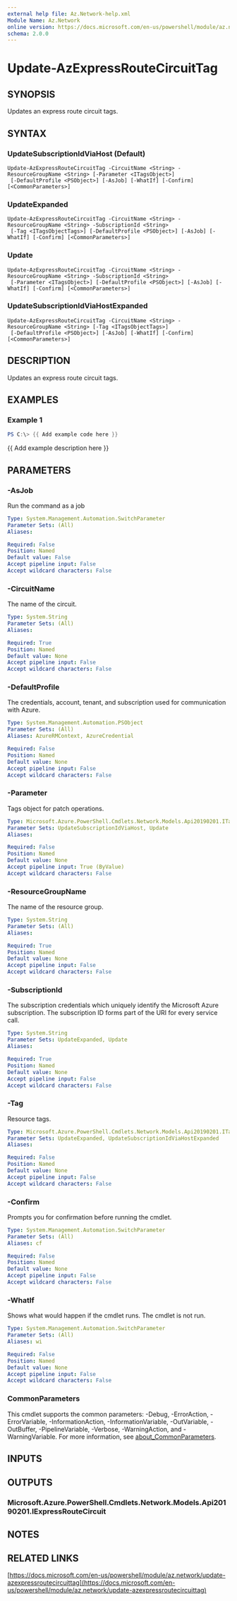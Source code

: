 ```yaml
---
external help file: Az.Network-help.xml
Module Name: Az.Network
online version: https://docs.microsoft.com/en-us/powershell/module/az.network/update-azexpressroutecircuittag
schema: 2.0.0
---
```


# Update-AzExpressRouteCircuitTag

## SYNOPSIS
Updates an express route circuit tags.

## SYNTAX

### UpdateSubscriptionIdViaHost (Default)
```
Update-AzExpressRouteCircuitTag -CircuitName <String> -ResourceGroupName <String> [-Parameter <ITagsObject>]
 [-DefaultProfile <PSObject>] [-AsJob] [-WhatIf] [-Confirm] [<CommonParameters>]
```

### UpdateExpanded
```
Update-AzExpressRouteCircuitTag -CircuitName <String> -ResourceGroupName <String> -SubscriptionId <String>
 [-Tag <ITagsObjectTags>] [-DefaultProfile <PSObject>] [-AsJob] [-WhatIf] [-Confirm] [<CommonParameters>]
```

### Update
```
Update-AzExpressRouteCircuitTag -CircuitName <String> -ResourceGroupName <String> -SubscriptionId <String>
 [-Parameter <ITagsObject>] [-DefaultProfile <PSObject>] [-AsJob] [-WhatIf] [-Confirm] [<CommonParameters>]
```

### UpdateSubscriptionIdViaHostExpanded
```
Update-AzExpressRouteCircuitTag -CircuitName <String> -ResourceGroupName <String> [-Tag <ITagsObjectTags>]
 [-DefaultProfile <PSObject>] [-AsJob] [-WhatIf] [-Confirm] [<CommonParameters>]
```

## DESCRIPTION
Updates an express route circuit tags.

## EXAMPLES

### Example 1
```powershell
PS C:\> {{ Add example code here }}
```

{{ Add example description here }}

## PARAMETERS

### -AsJob
Run the command as a job

```yaml
Type: System.Management.Automation.SwitchParameter
Parameter Sets: (All)
Aliases:

Required: False
Position: Named
Default value: False
Accept pipeline input: False
Accept wildcard characters: False
```

### -CircuitName
The name of the circuit.

```yaml
Type: System.String
Parameter Sets: (All)
Aliases:

Required: True
Position: Named
Default value: None
Accept pipeline input: False
Accept wildcard characters: False
```

### -DefaultProfile
The credentials, account, tenant, and subscription used for communication with Azure.

```yaml
Type: System.Management.Automation.PSObject
Parameter Sets: (All)
Aliases: AzureRMContext, AzureCredential

Required: False
Position: Named
Default value: None
Accept pipeline input: False
Accept wildcard characters: False
```

### -Parameter
Tags object for patch operations.

```yaml
Type: Microsoft.Azure.PowerShell.Cmdlets.Network.Models.Api20190201.ITagsObject
Parameter Sets: UpdateSubscriptionIdViaHost, Update
Aliases:

Required: False
Position: Named
Default value: None
Accept pipeline input: True (ByValue)
Accept wildcard characters: False
```

### -ResourceGroupName
The name of the resource group.

```yaml
Type: System.String
Parameter Sets: (All)
Aliases:

Required: True
Position: Named
Default value: None
Accept pipeline input: False
Accept wildcard characters: False
```

### -SubscriptionId
The subscription credentials which uniquely identify the Microsoft Azure subscription.
The subscription ID forms part of the URI for every service call.

```yaml
Type: System.String
Parameter Sets: UpdateExpanded, Update
Aliases:

Required: True
Position: Named
Default value: None
Accept pipeline input: False
Accept wildcard characters: False
```

### -Tag
Resource tags.

```yaml
Type: Microsoft.Azure.PowerShell.Cmdlets.Network.Models.Api20190201.ITagsObjectTags
Parameter Sets: UpdateExpanded, UpdateSubscriptionIdViaHostExpanded
Aliases:

Required: False
Position: Named
Default value: None
Accept pipeline input: False
Accept wildcard characters: False
```

### -Confirm
Prompts you for confirmation before running the cmdlet.

```yaml
Type: System.Management.Automation.SwitchParameter
Parameter Sets: (All)
Aliases: cf

Required: False
Position: Named
Default value: None
Accept pipeline input: False
Accept wildcard characters: False
```

### -WhatIf
Shows what would happen if the cmdlet runs.
The cmdlet is not run.

```yaml
Type: System.Management.Automation.SwitchParameter
Parameter Sets: (All)
Aliases: wi

Required: False
Position: Named
Default value: None
Accept pipeline input: False
Accept wildcard characters: False
```

### CommonParameters
This cmdlet supports the common parameters: -Debug, -ErrorAction, -ErrorVariable, -InformationAction, -InformationVariable, -OutVariable, -OutBuffer, -PipelineVariable, -Verbose, -WarningAction, and -WarningVariable. For more information, see [about_CommonParameters](http://go.microsoft.com/fwlink/?LinkID=113216).

## INPUTS

## OUTPUTS

### Microsoft.Azure.PowerShell.Cmdlets.Network.Models.Api20190201.IExpressRouteCircuit
## NOTES

## RELATED LINKS

[https://docs.microsoft.com/en-us/powershell/module/az.network/update-azexpressroutecircuittag](https://docs.microsoft.com/en-us/powershell/module/az.network/update-azexpressroutecircuittag)

